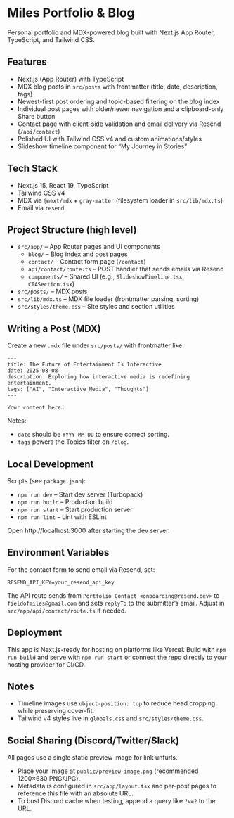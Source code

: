 # Miles Portfolio & Blog

Personal portfolio and MDX-powered blog built with Next.js App Router, TypeScript, and Tailwind CSS.

## Features

- Next.js (App Router) with TypeScript
- MDX blog posts in `src/posts` with frontmatter (title, date, description, tags)
- Newest-first post ordering and topic-based filtering on the blog index
- Individual post pages with older/newer navigation and a clipboard-only Share button
- Contact page with client-side validation and email delivery via Resend (`/api/contact`)
- Polished UI with Tailwind CSS v4 and custom animations/styles
- Slideshow timeline component for “My Journey in Stories”

## Tech Stack

- Next.js 15, React 19, TypeScript
- Tailwind CSS v4
- MDX via `@next/mdx` + `gray-matter` (filesystem loader in `src/lib/mdx.ts`)
- Email via `resend`

## Project Structure (high level)

- `src/app/` – App Router pages and UI components
  - `blog/` – Blog index and post pages
  - `contact/` – Contact form page (`/contact`)
  - `api/contact/route.ts` – POST handler that sends emails via Resend
  - `components/` – Shared UI (e.g., `SlideshowTimeline.tsx`, `CTASection.tsx`)
- `src/posts/` – MDX posts
- `src/lib/mdx.ts` – MDX file loader (frontmatter parsing, sorting)
- `src/styles/theme.css` – Site styles and section utilities

## Writing a Post (MDX)

Create a new `.mdx` file under `src/posts/` with frontmatter like:

```mdx
---
title: The Future of Entertainment Is Interactive
date: 2025-08-08
description: Exploring how interactive media is redefining entertainment.
tags: ["AI", "Interactive Media", "Thoughts"]
---

Your content here…
```

Notes:
- `date` should be `YYYY-MM-DD` to ensure correct sorting.
- `tags` powers the Topics filter on `/blog`.

## Local Development

Scripts (see `package.json`):
- `npm run dev` – Start dev server (Turbopack)
- `npm run build` – Production build
- `npm run start` – Start production server
- `npm run lint` – Lint with ESLint

Open http://localhost:3000 after starting the dev server.

## Environment Variables

For the contact form to send email via Resend, set:

```
RESEND_API_KEY=your_resend_api_key
```

The API route sends from `Portfolio Contact <onboarding@resend.dev>` to `fieldofmiles@gmail.com` and sets `replyTo` to the submitter’s email. Adjust in `src/app/api/contact/route.ts` if needed.

## Deployment

This app is Next.js-ready for hosting on platforms like Vercel. Build with `npm run build` and serve with `npm run start` or connect the repo directly to your hosting provider for CI/CD.

## Notes

- Timeline images use `object-position: top` to reduce head cropping while preserving cover-fit.
- Tailwind v4 styles live in `globals.css` and `src/styles/theme.css`.

## Social Sharing (Discord/Twitter/Slack)

All pages use a single static preview image for link unfurls.

- Place your image at `public/preview-image.png` (recommended 1200×630 PNG/JPG).
- Metadata is configured in `src/app/layout.tsx` and per-post pages to reference this file with an absolute URL.
- To bust Discord cache when testing, append a query like `?v=2` to the URL.
